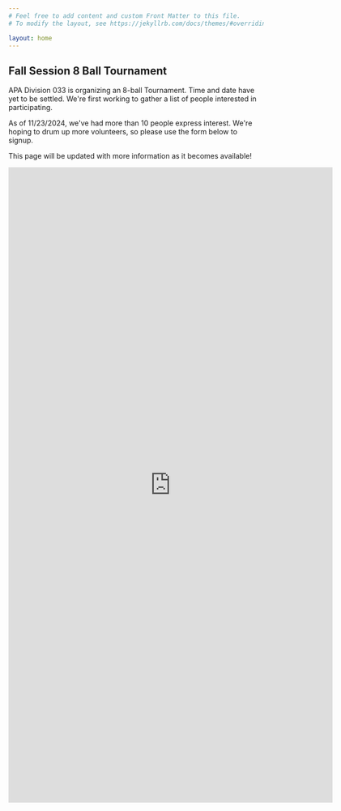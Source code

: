 ```yaml
---
# Feel free to add content and custom Front Matter to this file.
# To modify the layout, see https://jekyllrb.com/docs/themes/#overriding-theme-defaults

layout: home
---
```


## Fall Session 8 Ball Tournament

APA Division 033 is organizing an 8-ball Tournament.  Time and date have yet to be settled. We're first working to gather a list of people interested in participating.  

As of 11/23/2024, we've had more than 10 people express interest.  We're hoping to drum up more volunteers, so please use the form below to signup.

This page will be updated with more information as it becomes available!

<iframe src="https://docs.google.com/forms/d/e/1FAIpQLScdnP7pLZJ4iy-5Nmzf5RIXhu4FnVo-A4vyhTeyQCr9RlrCzg/viewform?embedded=true" width="640" height="1256" frameborder="0" marginheight="0" marginwidth="0">Loading…</iframe>
